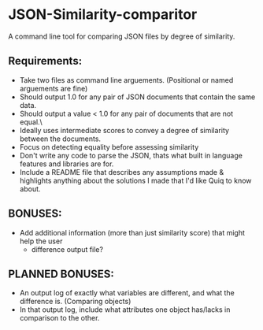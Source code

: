 # JSON-Similarity-comparitor
A command line tool for comparing JSON files by degree of similarity.

## Requirements:
* Take two files as command line arguements. (Positional or named arguements are fine)
* Should output 1.0 for any pair of JSON documents that contain the same data.
* Should output a value < 1.0 for any pair of documents that are not equal.\
* Ideally uses intermediate scores to convey a degree of similarity between the documents.
* Focus on detecting equality before assessing similarity
* Don't write any code to parse the JSON, thats what built in language features and libraries are for.
* Include a README file that describes any assumptions made & highlights anything about the solutions I made that I'd like Quiq to know about.

## BONUSES:
* Add additional information (more than just similarity score) that might help the user
  - difference output file?

## PLANNED BONUSES:
* An output log of exactly what variables are different, and what the difference is. (Comparing objects)
* In that output log, include what attributes one object has/lacks in comparison to the other.
